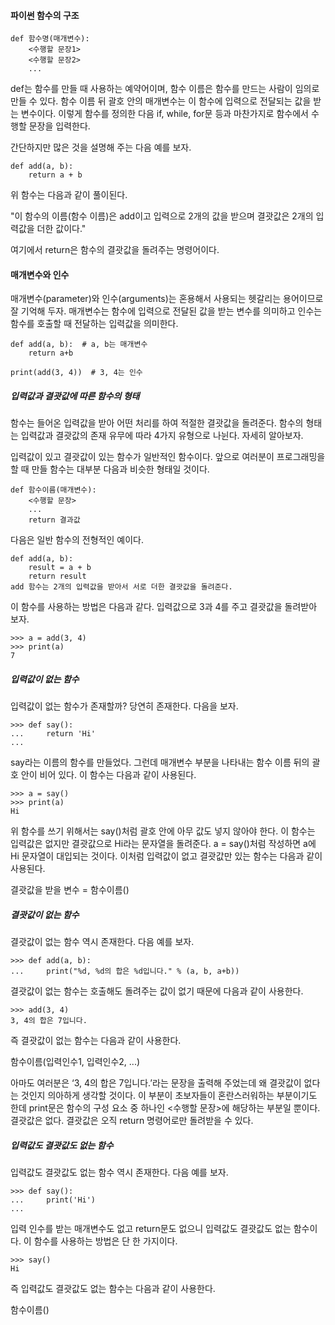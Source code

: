 #### 파이썬 함수의 구조
```
def 함수명(매개변수):
    <수행할 문장1>
    <수행할 문장2>
    ...
```
def는 함수를 만들 때 사용하는 예약어이며, 함수 이름은 함수를 만드는 사람이 임의로 만들 수 있다. 함수 이름 뒤 괄호 안의 매개변수는 이 함수에 입력으로 전달되는 값을 받는 변수이다. 이렇게 함수를 정의한 다음 if, while, for문 등과 마찬가지로 함수에서 수행할 문장을 입력한다.


간단하지만 많은 것을 설명해 주는 다음 예를 보자.

```
def add(a, b): 
    return a + b
```
위 함수는 다음과 같이 풀이된다.


"이 함수의 이름(함수 이름)은 add이고 입력으로 2개의 값을 받으며 결괏값은 2개의 입력값을 더한 값이다."


여기에서 return은 함수의 결괏값을 돌려주는 명령어이다.

#### 매개변수와 인수
매개변수(parameter)와 인수(arguments)는 혼용해서 사용되는 헷갈리는 용어이므로 잘 기억해 두자. 매개변수는 함수에 입력으로 전달된 값을 받는 변수를 의미하고 인수는 함수를 호출할 때 전달하는 입력값을 의미한다.

```
def add(a, b):  # a, b는 매개변수
    return a+b

print(add(3, 4))  # 3, 4는 인수
```
##### 입력값과 결괏값에 따른 함수의 형태
함수는 들어온 입력값을 받아 어떤 처리를 하여 적절한 결괏값을 돌려준다.
함수의 형태는 입력값과 결괏값의 존재 유무에 따라 4가지 유형으로 나뉜다. 자세히 알아보자.


입력값이 있고 결괏값이 있는 함수가 일반적인 함수이다. 앞으로 여러분이 프로그래밍을 할 때 만들 함수는 대부분 다음과 비슷한 형태일 것이다.
```
def 함수이름(매개변수):
    <수행할 문장>
    ...
    return 결과값
```
다음은 일반 함수의 전형적인 예이다.
```
def add(a, b): 
    result = a + b 
    return result
add 함수는 2개의 입력값을 받아서 서로 더한 결괏값을 돌려준다.
```
이 함수를 사용하는 방법은 다음과 같다. 입력값으로 3과 4를 주고 결괏값을 돌려받아 보자.
```
>>> a = add(3, 4)
>>> print(a)
7
```

##### 입력값이 없는 함수
입력값이 없는 함수가 존재할까? 당연히 존재한다. 다음을 보자.
```
>>> def say(): 
...     return 'Hi' 
... 
```
say라는 이름의 함수를 만들었다. 그런데 매개변수 부분을 나타내는 함수 이름 뒤의 괄호 안이 비어 있다. 이 함수는 다음과 같이 사용된다.
```
>>> a = say()
>>> print(a)
Hi
```
위 함수를 쓰기 위해서는 say()처럼 괄호 안에 아무 값도 넣지 않아야 한다. 이 함수는 입력값은 없지만 결괏값으로 Hi라는 문자열을 돌려준다. a = say()처럼 작성하면 a에 Hi 문자열이 대입되는 것이다. 이처럼 입력값이 없고 결괏값만 있는 함수는 다음과 같이 사용된다.


결괏값을 받을 변수 = 함수이름()

##### 결괏값이 없는 함수
결괏값이 없는 함수 역시 존재한다. 다음 예를 보자.
```
>>> def add(a, b): 
...     print("%d, %d의 합은 %d입니다." % (a, b, a+b))
```
결괏값이 없는 함수는 호출해도 돌려주는 값이 없기 때문에 다음과 같이 사용한다.
```
>>> add(3, 4)
3, 4의 합은 7입니다.
```
즉 결괏값이 없는 함수는 다음과 같이 사용한다.


함수이름(입력인수1, 입력인수2, ...)


아마도 여러분은 ‘3, 4의 합은 7입니다.’라는 문장을 출력해 주었는데 왜 결괏값이 없다는 것인지 의아하게 생각할 것이다. 이 부분이 초보자들이 혼란스러워하는 부분이기도 한데 print문은 함수의 구성 요소 중 하나인 <수행할 문장>에 해당하는 부분일 뿐이다. 결괏값은 없다. 결괏값은 오직 return 명령어로만 돌려받을 수 있다.

##### 입력값도 결괏값도 없는 함수
입력값도 결괏값도 없는 함수 역시 존재한다. 다음 예를 보자.
```
>>> def say(): 
...     print('Hi')
... 
```
입력 인수를 받는 매개변수도 없고 return문도 없으니 입력값도 결괏값도 없는 함수이다.
이 함수를 사용하는 방법은 단 한 가지이다.
```
>>> say()
Hi
```
즉 입력값도 결괏값도 없는 함수는 다음과 같이 사용한다.


함수이름()
